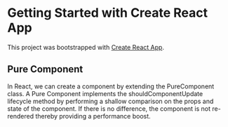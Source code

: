 # Getting Started with Create React App

This project was bootstrapped with [Create React App](https://github.com/facebook/create-react-app).

## Pure Component
In React, we can create a component by extending the PureComponent class. A Pure Component implements the shouldComponentUpdate lifecycle method by performing a shallow comparison on the props and state
of the component. If there is no difference, the component is not re-rendered thereby providing a performance boost.

